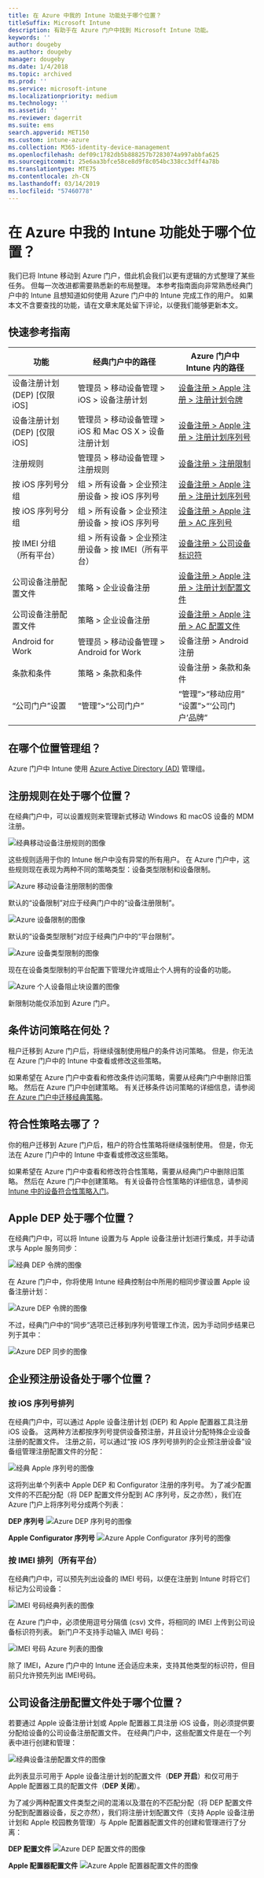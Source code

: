 ```yaml
---
title: 在 Azure 中我的 Intune 功能处于哪个位置？
titleSuffix: Microsoft Intune
description: 有助于在 Azure 门户中找到 Microsoft Intune 功能。
keywords: ''
author: dougeby
ms.author: dougeby
manager: dougeby
ms.date: 1/4/2018
ms.topic: archived
ms.prod: ''
ms.service: microsoft-intune
ms.localizationpriority: medium
ms.technology: ''
ms.assetid: ''
ms.reviewer: dagerrit
ms.suite: ems
search.appverid: MET150
ms.custom: intune-azure
ms.collection: M365-identity-device-management
ms.openlocfilehash: def09c1782db5b888257b7283074a997abbfa625
ms.sourcegitcommit: 25e6aa3bfce58ce8d9f8c054bc338cc3dff4a78b
ms.translationtype: MTE75
ms.contentlocale: zh-CN
ms.lasthandoff: 03/14/2019
ms.locfileid: "57460778"
---
```

# <a name="where-did-my-intune-feature-go-in-azure"></a>在 Azure 中我的 Intune 功能处于哪个位置？
我们已将 Intune 移动到 Azure 门户，借此机会我们以更有逻辑的方式整理了某些任务。 但每一次改进都需要熟悉新的布局整理。 本参考指南面向非常熟悉经典门户中的 Intune 且想知道如何使用 Azure 门户中的 Intune 完成工作的用户。 如果本文不含要查找的功能，请在文章末尾处留下评论，以便我们能够更新本文。
## <a name="quick-reference-guide"></a>快速参考指南

|功能 |经典门户中的路径|Azure 门户中 Intune 内的路径|
|------------|---------------|---------------|
|设备注册计划 (DEP) [仅限 iOS]|管理员 > 移动设备管理 > iOS > 设备注册计划|[设备注册 > Apple 注册 > 注册计划令牌](#where-did-apple-dep-go) |
|设备注册计划 (DEP) [仅限 iOS]| 管理员 > 移动设备管理 > iOS 和 Mac OS X > 设备注册计划 |[设备注册 > Apple 注册 > 注册计划序列号](#where-did-apple-dep-go) |
|注册规则 |管理员 > 移动设备管理 > 注册规则|[设备注册 > 注册限制](#where-did-enrollment-rules-go) |
|按 iOS 序列号分组 |组 > 所有设备 > 企业预注册设备 > 按 iOS 序列号|[设备注册 > Apple 注册 > 注册计划序列号](#where-did-corporate-pre-enrolled-devices-go) |
|按 iOS 序列号分组 |组 > 所有设备 > 企业预注册设备 > 按 iOS 序列号| [设备注册 > Apple 注册 > AC 序列号](#where-did-corporate-pre-enrolled-devices-go)|
|按 IMEI 分组（所有平台）| 组 > 所有设备 > 企业预注册设备 > 按 IMEI（所有平台） | [设备注册 > 公司设备标识符](#by-imei-all-platforms)|
| 公司设备注册配置文件| 策略 > 企业设备注册 | [设备注册 > Apple 注册 > 注册计划配置文件](#where-did-corporate-pre-enrolled-devices-go) |
| 公司设备注册配置文件 | 策略 > 企业设备注册 | [设备注册 > Apple 注册 > AC 配置文件](#where-did-corporate-pre-enrolled-devices-go) |
| Android for Work | 管理员 > 移动设备管理 > Android for Work | 设备注册 > Android 注册 |
| 条款和条件 | 策略 > 条款和条件 | 设备注册 > 条款和条件 |
“公司门户”设置|“管理”>“公司门户”|“管理”>“移动应用”<br> “设置”>“‘公司门户’品牌”


## <a name="where-do-i-manage-groups"></a>在哪个位置管理组？
Azure 门户中 Intune 使用 [Azure Active Directory (AD)](https://docs.microsoft.com/azure/active-directory/active-directory-groups-create-azure-portal) 管理组。

## <a name="where-did-enrollment-rules-go"></a>注册规则在处于哪个位置？
在经典门户中，可以设置规则来管理新式移动 Windows 和 macOS 设备的 MDM 注册。

![经典移动设备注册规则的图像](./media/01-classic-rules.png)

这些规则适用于你的 Intune 帐户中没有异常的所有用户。 在 Azure 门户中，这些规则现在表现为两种不同的策略类型：设备类型限制和设备限制。

![Azure 移动设备注册限制的图像](./media/02-azure-enroll-restrictions.png)

默认的“设备限制”对应于经典门户中的“设备注册限制”。

![Azure 设备限制的图像](./media/03-azure-device-limit.png)

默认的“设备类型限制”对应于经典门户中的“平台限制”。

![Azure 设备类型限制的图像](./media/04-azure-platform-restrictions.png)

现在在设备类型限制的平台配置下管理允许或阻止个人拥有的设备的功能。

![Azure 个人设备阻止块设置的图像](./media/05-azure-personal-block.png)

新限制功能仅添加到 Azure 门户。

## <a name="where-did-my-conditional-access-policies-go"></a>条件访问策略在何处？
租户迁移到 Azure 门户后，将继续强制使用租户的条件访问策略。 但是，你无法在 Azure 门户中的 Intune 中查看或修改这些策略。

如果希望在 Azure 门户中查看和修改条件访问策略，需要从经典门户中删除旧策略。 然后在 Azure 门户中创建策略。 有关迁移条件访问策略的详细信息，请参阅[在 Azure 门户中迁移经典策略](https://docs.microsoft.com/azure/active-directory/active-directory-conditional-access-migration)。 

## <a name="where-did-my-compliance-policies-go"></a>符合性策略去哪了？
你的租户迁移到 Azure 门户后，租户的符合性策略将继续强制使用。 但是，你无法在 Azure 门户中的 Intune 中查看或修改这些策略。

如果希望在 Azure 门户中查看和修改符合性策略，需要从经典门户中删除旧策略。 然后在 Azure 门户中创建策略。 有关设备符合性策略的详细信息，请参阅 [Intune 中的设备符合性策略入门](https://docs.microsoft.com/intune/known-issues#compliance)。 

## <a name="where-did-apple-dep-go"></a>Apple DEP 处于哪个位置？
在经典门户中，可以将 Intune 设置为与 Apple 设备注册计划进行集成，并手动请求与 Apple 服务同步：

![经典 DEP 令牌的图像](./media/06-classic-dep-token.png)

在 Azure 门户中，你将使用 Intune 经典控制台中所用的相同步骤设置 Apple 设备注册计划：

![Azure DEP 令牌的图像](./media/07-azure-dep-token.png)

不过，经典门户中的“同步”选项已迁移到序列号管理工作流，因为手动同步结果已列于其中：

![Azure DEP 同步的图像](./media/08-azure-dep-sync.png)

## <a name="where-did-corporate-pre-enrolled-devices-go"></a>企业预注册设备处于哪个位置？
### <a name="by-ios-serial-number"></a>按 iOS 序列号排列
在经典门户中，可以通过 Apple 设备注册计划 (DEP) 和 Apple 配置器工具注册 iOS 设备。 这两种方法都按序列号提供设备预注册，并且设计分配特殊企业设备注册的配置文件。 注册之前，可以通过“按 iOS 序列号排列的企业预注册设备”设备组管理注册配置文件的分配：

![经典 Apple 序列号的图像](./media/09-classic-apple-serials.png)

这将列出单个列表中 Apple DEP 和 Configurator 注册的序列号。 为了减少配置文件的不匹配分配（将 DEP 配置文件分配到 AC 序列号，反之亦然），我们在 Azure 门户上将序列号分成两个列表：

**DEP 序列号**
![Azure DEP 序列号的图像](./media/10-azure-dep-serials.png)

**Apple Configurator 序列号**
![Azure Apple Configurator 序列号的图像](./media/11-azure-ac-serials.png)

### <a name="by-imei-all-platforms"></a>按 IMEI 排列（所有平台）

在经典门户中，可以预先列出设备的 IMEI 号码，以便在注册到 Intune 时将它们标记为公司设备：

![IMEI 号码经典列表的图像](./media/12-classic-corp-imei.png)

在 Azure 门户中，必须使用逗号分隔值 (csv) 文件，将相同的 IMEI 上传到公司设备标识符列表。 新门户不支持手动输入 IMEI 号码：

![IMEI 号码 Azure 列表的图像](./media/13-azure-corp-imei.png)

除了 IMEI，Azure 门户中的 Intune 还会适应未来，支持其他类型的标识符，但目前只允许预先列出 IMEI号码。

## <a name="where-did-corporate-device-enrollment-profiles-go"></a>公司设备注册配置文件处于哪个位置？
若要通过 Apple 设备注册计划或 Apple 配置器工具注册 iOS 设备，则必须提供要分配给设备的公司设备注册配置文件。 在经典门户中，这些配置文件是在一个列表中进行创建和管理：

![经典设备注册配置文件的图像](./media/14-classic-corp-profiles.png)

此列表显示可用于 Apple 设备注册计划的配置文件（**DEP 开启**）和仅可用于 Apple 配置器工具的配置文件（**DEP 关闭**）。

为了减少两种配置文件类型之间的混淆以及潜在的不匹配分配（将 DEP 配置文件分配到配置器设备，反之亦然），我们将注册计划配置文件（支持 Apple 设备注册计划和 Apple 校园教务管理）与 Apple 配置器配置文件的创建和管理进行了分离：

**DEP 配置文件**
![Azure DEP 配置文件的图像](./media/15-azure-dep-profiles.png)

**Apple 配置器配置文件**
![Azure Apple 配置器配置文件的图像](./media/16-azure-ac-profiles.png)

